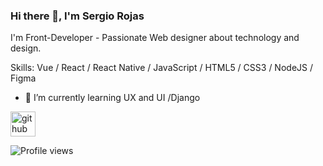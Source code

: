 ### Hi there 👋, I'm Sergio Rojas

I'm Front-Developer  - Passionate Web designer about technology and design.

Skills: Vue / React / React Native / JavaScript / HTML5 / CSS3 / NodeJS / Figma  

- 🌱 I’m currently learning UX and UI /Django 


[<img src='https://cdn.jsdelivr.net/npm/simple-icons@3.0.1/icons/github.svg' alt='github' height='40'>](https://github.com/Sarl23)  

![Profile views](https://gpvc.arturio.dev/Sarl23)  
